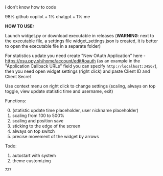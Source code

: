 i don't know how to code

98% github copilot + 1% chatgpt + 1% me

**HOW TO USE:**

Launch widget.py or download executable in releases (**WARNING**: next to the executable file, a settings file widget_settings.json is created, it is better to open the executable file in a separate folder)

For statistics update you need create "New OAuth Application" here - https://osu.ppy.sh/home/account/edit#oauth (as an example in the "Application Callback URLs" field you can specify `http://localhost:3456/`), then you need open widget settings (right click) and paste Client ID and Client Secret

Use context menu on right click to change settings (scaling, always on top toggle, view update statistic time and username, exit)

Functions:

0. (statistic update time placeholder, user nickname placeholder)
1. scaling from 100 to 500%
2. scaling and position save
3. sticking to the edge of the screen
4. always on top switch
5. precise movement of the widget by arrows

Todo:
1. autostart with system
2. theme customizing

<sub>727</sub>
